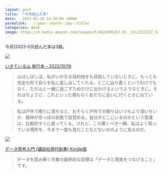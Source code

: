 ```yaml
---
layout: post
title:  "今月読んだ本"
date:   2023-02-28 14:30:00 +0900
permalink:   /:year-:month-:day-:title/
categories: Book
image: https://m.media-amazon.com/images/P/4622095297.01._SCLZZZZZZZ_SX500_.jpg
---
```

今月(2023-03)読んだ本は3冊。  

<p><a href="https://www.amazon.co.jp/dp/4622095297?&linkCode=li2&tag=peipeipe-22&linkId=02cfcf054f5702bafba49b9479c3d20b&language=ja_JP&ref_=as_li_ss_il" target="_blank" rel="nofollow"><img border="0" src="//ws-fe.amazon-adsystem.com/widgets/q?_encoding=UTF8&ASIN=4622095297&Format= _SL250_&ID=AsinImage&MarketPlace=JP&ServiceVersion=20070822&WS=1&tag=peipeipe-22&language=ja_JP" ></a><img src="https://ir-jp.amazon-adsystem.com/e/ir?t=peipeipe-22&language=ja_JP&l=li2&o=9&a=4622095297" width="1" height="1" border="0" alt="" style="border:none !important; margin:0px !important;" /></p> <p><a href="https://www.amazon.co.jp/dp/4622095297?&linkCode=li2&tag=peipeipe-22&linkId=02cfcf054f5702bafba49b9479c3d20b&language=ja_JP&ref_=as_li_ss_il" target="_blank" rel="nofollow">いきている山 単行本 – 2022/10/19</a></p>

>山はしばしば、私がいかなる目的地をも目指していないときに、もっとも完全な形で自らを私に差し出してくれる。どこに辿り着くというわけでもなく、ただ山と一緒に過ごすためだけに出かけるというようなときに。それはちょうど、これといった用もなく友だちに会いに行くときに似ている。

>私は戸外で眠りに落ちると、おそらく戸外での眠りはいつもより深いせいか、精神が空っぽの状態で目覚める。自分がどこにいるのかという意識は、比較的すぐに戻ってくる。けれど、この驚くべき一瞬、私はよく知っている場所を、今まで一度も見たことなどないかのように見るのだ。
  
<p><a href="https://www.amazon.co.jp/dp/B0BTYC87Q6?&linkCode=li2&tag=peipeipe-22&linkId=c7d73fb043e5fbd58120197866f304e1&language=ja_JP&ref_=as_li_ss_il" target="_blank" rel="nofollow"><img border="0" src="//ws-fe.amazon-adsystem.com/widgets/q?_encoding=UTF8&ASIN=B0BTYC87Q6&Format= _SL250_&ID=AsinImage&MarketPlace=JP&ServiceVersion=20070822&WS=1&tag=peipeipe-22&language=ja_JP" ></a><img src="https://ir-jp.amazon-adsystem.com/e/ir?t=peipeipe-22&language=ja_JP&l=li2&o=9&a=B0BTYC87Q6" width="1" height="1" border="0" alt="" style="border:none !important; margin:0px !important;" /></p> <p><a href="https://www.amazon.co.jp/dp/B0BTYC87Q6?&linkCode=li2&tag=peipeipe-22&linkId=c7d73fb043e5fbd58120197866f304e1&language=ja_JP&ref_=as_li_ss_il" target="_blank" rel="nofollow">データ思考入門 (講談社現代新書) Kindle版</a></p>

>データを読み解く作業の最終的な目標は「データと現実をつなげること」です。
